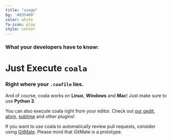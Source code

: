 ```yaml
---
title: "usage"
bg: '#d35400'
color: white
fa-icon: play
style: center
---
```


### What your developers have to know:

# Just Execute `coala`

### Right where your `.coafile` lies.

And of course, coala works on **Linux**, **Windows** and **Mac**! Just make sure
to use **Python 3**.

You can also execute coala right from your editor. Check out
[our gedit](https://github.com/coala-analyzer/coala-gedit),
[atom](https://github.com/coala-analyzer/coala-atom),
[sublime](https://github.com/coala-analyzer/coala-sublime)
and other plugins!

If you want to use coala to automatically review pull requests, consider using
[GitMate](http://gitmate.io/). Please mind that GitMate is a prototype.
